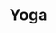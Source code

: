 ---
layout: yoga
title: Yoga
sitemap:
    priority: 1.0
    lastmod: 2023-09-18
    changefreq: monthly
---